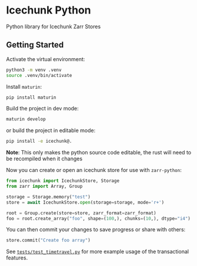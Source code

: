 # Icechunk Python

Python library for Icechunk Zarr Stores

## Getting Started

Activate the virtual environment:

```bash
python3 -m venv .venv
source .venv/bin/activate
```

Install `maturin`:

```bash
pip install maturin
```

Build the project in dev mode:

```bash
maturin develop
```

or build the project in editable mode:

```bash
pip install -e icechunk@.
```

**Note**: This only makes the python source code editable, the rust will need to be recompiled when it changes

Now you can create or open an icechunk store for use with `zarr-python`:

```python
from icechunk import IcechunkStore, Storage
from zarr import Array, Group

storage = Storage.memory("test")
store = await IcechunkStore.open(storage=storage, mode='r+')

root = Group.create(store=store, zarr_format=zarr_format)
foo = root.create_array("foo", shape=(100,), chunks=(10,), dtype="i4")
```

You can then commit your changes to save progress or share with others:

```python
store.commit("Create foo array")
```

See [`tests/test_timetravel.py`](tests/test_timetravel.py) for more example usage of the transactional features.
